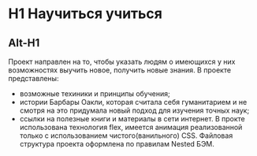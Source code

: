 # H1 Научиться учиться
Alt-H1
----------------------
Проект направлен на то, чтобы указать людям о имеющихся у них возможностях выучить новое, получить новые знания.
В проекте представлены:
* возможные техиники и принципы обучения;
* истории Барбары Оакли, которая считала себя гуманитарием и не смотря на это придумала новый подход для изучения точных наук;
* ссылки на полезные книги и материалы в сети интернет.
В прокте использована технология flex, имеется анимация реализованной только с использованием чистого(ванильного) CSS.
Файловая структура проекта оформлена по правилам Nested БЭМ.
